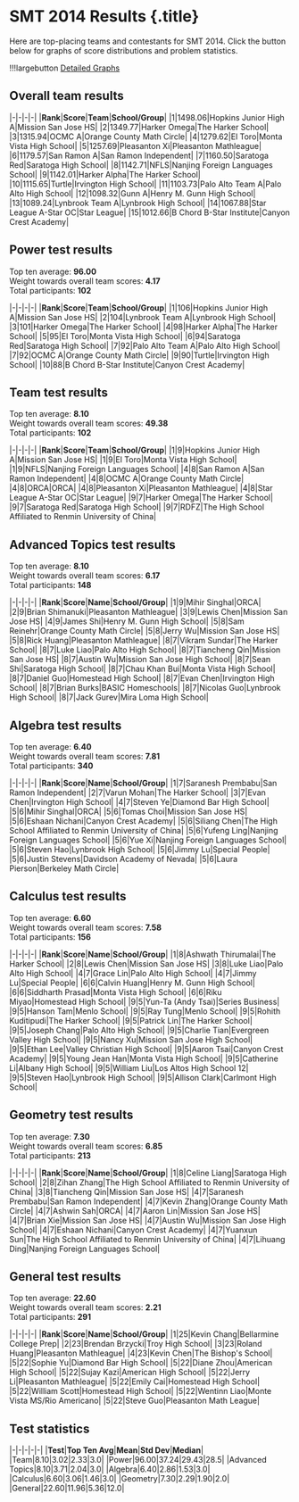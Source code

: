 # SMT 2014 Results {.title}

Here are top-placing teams and contestants for SMT 2014. Click the button below for graphs of score distributions and problem statistics.

!!!largebutton [Detailed Graphs](/smt/2014/graphs.html)

## Overall team results

|-|-|-|-|
|**Rank**|**Score**|**Team**|**School/Group**|
|1|1498.06|Hopkins Junior High A|Mission San Jose HS|
|2|1349.77|Harker Omega|The Harker School|
|3|1315.94|OCMC A|Orange County Math Circle|
|4|1279.62|El Toro|Monta Vista High School|
|5|1257.69|Pleasanton Xi|Pleasanton Mathleague|
|6|1179.57|San Ramon A|San Ramon Independent|
|7|1160.50|Saratoga Red|Saratoga High School|
|8|1142.71|NFLS|Nanjing Foreign Languages School|
|9|1142.01|Harker Alpha|The Harker School|
|10|1115.65|Turtle|Irvington High School|
|11|1103.73|Palo Alto Team A|Palo Alto High School|
|12|1098.32|Gunn A|Henry M. Gunn High School|
|13|1089.24|Lynbrook Team A|Lynbrook High School|
|14|1067.88|Star League A-Star OC|Star League|
|15|1012.66|B Chord B-Star Institute|Canyon Crest Academy|

## Power test results
Top ten average: **96.00**  
Weight towards overall team scores: **4.17**  
Total participants: **102**  

|-|-|-|-|
|**Rank**|**Score**|**Team**|**School/Group**|
|1|106|Hopkins Junior High A|Mission San Jose HS|
|2|104|Lynbrook Team A|Lynbrook High School|
|3|101|Harker Omega|The Harker School|
|4|98|Harker Alpha|The Harker School|
|5|95|El Toro|Monta Vista High School|
|6|94|Saratoga Red|Saratoga High School|
|7|92|Palo Alto Team A|Palo Alto High School|
|7|92|OCMC A|Orange County Math Circle|
|9|90|Turtle|Irvington High School|
|10|88|B Chord B-Star Institute|Canyon Crest Academy|

## Team test results
Top ten average: **8.10**  
Weight towards overall team scores: **49.38**  
Total participants: **102**  

|-|-|-|-|
|**Rank**|**Score**|**Team**|**School/Group**|
|1|9|Hopkins Junior High A|Mission San Jose HS|
|1|9|El Toro|Monta Vista High School|
|1|9|NFLS|Nanjing Foreign Languages School|
|4|8|San Ramon A|San Ramon Independent|
|4|8|OCMC A|Orange County Math Circle|
|4|8|ORCA|ORCA|
|4|8|Pleasanton Xi|Pleasanton Mathleague|
|4|8|Star League A-Star OC|Star League|
|9|7|Harker Omega|The Harker School|
|9|7|Saratoga Red|Saratoga High School|
|9|7|RDFZ|The High School Affiliated to Renmin University of China|

## Advanced Topics test results
Top ten average: **8.10**  
Weight towards overall team scores: **6.17**  
Total participants: **148**  

|-|-|-|-|
|**Rank**|**Score**|**Name**|**School/Group**|
|1|9|Mihir Singhal|ORCA|
|2|9|Brian Shimanuki|Pleasanton Mathleague|
|3|9|Lewis Chen|Mission San Jose HS|
|4|9|James Shi|Henry M. Gunn High School|
|5|8|Sam Reinehr|Orange County Math Circle|
|5|8|Jerry Wu|Mission San Jose HS|
|5|8|Rick Huang|Pleasanton Mathleague|
|8|7|Vikram Sundar|The Harker School|
|8|7|Luke Liao|Palo Alto High School|
|8|7|Tiancheng Qin|Mission San Jose HS|
|8|7|Austin Wu|Mission San Jose High School|
|8|7|Sean Shi|Saratoga High School|
|8|7|Chau Khan Bui|Monta Vista High School|
|8|7|Daniel Guo|Homestead High School|
|8|7|Evan Chen|Irvington High School|
|8|7|Brian Burks|BASIC Homeschools|
|8|7|Nicolas Guo|Lynbrook High School|
|8|7|Jack Gurev|Mira Loma High School|

## Algebra test results
Top ten average: **6.40**  
Weight towards overall team scores: **7.81**  
Total participants: **340**  

|-|-|-|-|
|**Rank**|**Score**|**Name**|**School/Group**|
|1|7|Saranesh Prembabu|San Ramon Independent|
|2|7|Varun Mohan|The Harker School|
|3|7|Evan Chen|Irvington High School|
|4|7|Steven Ye|Diamond Bar High School|
|5|6|Mihir Singhal|ORCA|
|5|6|Tomas Choi|Mission San Jose HS|
|5|6|Eshaan Nichani|Canyon Crest Academy|
|5|6|Siliang Chen|The High School Affiliated to Renmin University of China|
|5|6|Yufeng Ling|Nanjing Foreign Languages School|
|5|6|Yue Xi|Nanjing Foreign Languages School|
|5|6|Steven Hao|Lynbrook High School|
|5|6|Jimmy Lu|Special People|
|5|6|Justin Stevens|Davidson Academy of Nevada|
|5|6|Laura Pierson|Berkeley Math Circle|

## Calculus test results
Top ten average: **6.60**  
Weight towards overall team scores: **7.58**  
Total participants: **156**  

|-|-|-|-|
|**Rank**|**Score**|**Name**|**School/Group**|
|1|8|Ashwath Thirumalai|The Harker School|
|2|8|Lewis Chen|Mission San Jose HS|
|3|8|Luke Liao|Palo Alto High School|
|4|7|Grace Lin|Palo Alto High School|
|4|7|Jimmy Lu|Special People|
|6|6|Calvin Huang|Henry M. Gunn High School|
|6|6|Siddharth Prasad|Monta Vista High School|
|6|6|Riku Miyao|Homestead High School|
|9|5|Yun-Ta (Andy Tsai)|Series Business|
|9|5|Hanson Tam|Menlo School|
|9|5|Ray Tung|Menlo School|
|9|5|Rohith Kuditipudi|The Harker School|
|9|5|Patrick Lin|The Harker School|
|9|5|Joseph Chang|Palo Alto High School|
|9|5|Charlie Tian|Evergreen Valley High School|
|9|5|Nancy Xu|Mission San Jose High School|
|9|5|Ethan Lee|Valley Christian High School|
|9|5|Aaron Tsai|Canyon Crest Academy|
|9|5|Young Jean Han|Monta Vista High School|
|9|5|Catherine Li|Albany High School|
|9|5|William Liu|Los Altos High School 12|
|9|5|Steven Hao|Lynbrook High School|
|9|5|Allison Clark|Carlmont High School|

## Geometry test results
Top ten average: **7.30**  
Weight towards overall team scores: **6.85**  
Total participants: **213**  

|-|-|-|-|
|**Rank**|**Score**|**Name**|**School/Group**|
|1|8|Celine Liang|Saratoga High School|
|2|8|Zihan Zhang|The High School Affiliated to Renmin University of China|
|3|8|Tiancheng Qin|Mission San Jose HS|
|4|7|Saranesh Prembabu|San Ramon Independent|
|4|7|Kevin Zhang|Orange County Math Circle|
|4|7|Ashwin Sah|ORCA|
|4|7|Aaron Lin|Mission San Jose HS|
|4|7|Brian Xie|Mission San Jose HS|
|4|7|Austin Wu|Mission San Jose High School|
|4|7|Eshaan Nichani|Canyon Crest Academy|
|4|7|Yuanxun Sun|The High School Affiliated to Renmin University of China|
|4|7|Lihuang Ding|Nanjing Foreign Languages School|

## General test results
Top ten average: **22.60**  
Weight towards overall team scores: **2.21**  
Total participants: **291**  

|-|-|-|-|
|**Rank**|**Score**|**Name**|**School/Group**|
|1|25|Kevin Chang|Bellarmine College Prep|
|2|23|Brendan Brzycki|Troy High School|
|3|23|Roland Huang|Pleasanton Mathleague|
|4|23|Kevin Chen|The Bishop's School|
|5|22|Sophie Yu|Diamond Bar High School|
|5|22|Diane Zhou|American High School|
|5|22|Sujay Kazi|American High School|
|5|22|Jerry Li|Pleasanton Mathleague|
|5|22|Emily Cai|Homestead High School|
|5|22|William Scott|Homestead High School|
|5|22|Wentinn Liao|Monte Vista MS/Rio Americano|
|5|22|Steve Guo|Pleasanton Math League|

## Test statistics

|-|-|-|-|-|
|**Test**|**Top Ten Avg**|**Mean**|**Std Dev**|**Median**|
|Team|8.10|3.02|2.33|3.0|
|Power|96.00|37.24|29.43|28.5|
|Advanced Topics|8.10|3.71|2.04|3.0|
|Algebra|6.40|2.86|1.53|3.0|
|Calculus|6.60|3.06|1.46|3.0|
|Geometry|7.30|2.29|1.90|2.0|
|General|22.60|11.96|5.36|12.0|

